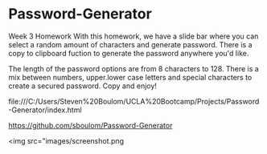 # Password-Generator
Week 3 Homework
With this homework, we have a slide bar where you can select a random amount of characters and generate password. There is a copy to clipboard fuction to generate the password anywhere you'd like. 

The length of the password options are from 8 characters to 128.
There is a mix between numbers, upper.lower case letters and special characters to create a secured password. Copy and enjoy!


file:///C:/Users/Steven%20Boulom/UCLA%20Bootcamp/Projects/Password-Generator/index.html

https://github.com/sboulom/Password-Generator

<img src="images/screenshot.png
